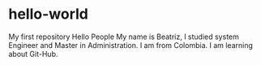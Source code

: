 # hello-world
My first repository
Hello People
My name is Beatriz, I studied system Engineer and Master in Administration. I am from Colombia. 
I am learning about Git-Hub.

